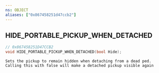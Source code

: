 ```yaml
---
ns: OBJECT
aliases: ["0x867458251d47ccb2"]
---
```

## HIDE_PORTABLE_PICKUP_WHEN_DETACHED

```c
// 0x867458251D47CCB2
void HIDE_PORTABLE_PICKUP_WHEN_DETACHED(bool Hide);
```

```
Sets the pickup to remain hidden when detaching from a dead ped. Calling this with false will make a detached pickup visible again
```
